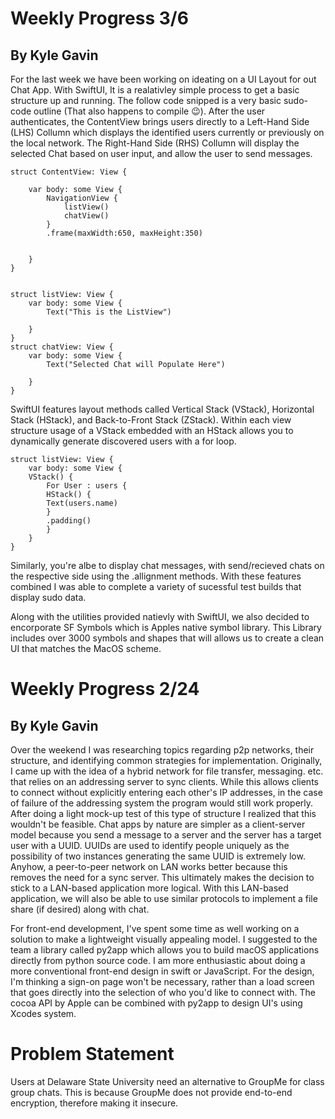 # Weekly Progress 3/6
## By Kyle Gavin 

For the last week we have been working on ideating on a UI Layout for out Chat App. With SwiftUI, It is a realativley simple process to get a basic structure up and running. The follow code snipped is a very basic sudo-code outline (That also happens to compile 😉). After the user authenticates, the ContentView brings users directly to a Left-Hand Side (LHS) Collumn which displays the identified users currently or previously on the local network. The Right-Hand Side (RHS) Collumn will display the selected Chat based on user input, and allow the user to send messages. 
```
struct ContentView: View {
    
    var body: some View {
        NavigationView {
            listView()
            chatView()
        }
        .frame(maxWidth:650, maxHeight:350)
    
        
    }
}


struct listView: View {
    var body: some View {
        Text("This is the ListView")
       
    }
}
struct chatView: View {
    var body: some View {
        Text("Selected Chat will Populate Here")
            
    }
}
```
SwiftUI features layout methods called Vertical Stack (VStack), Horizontal Stack (HStack), and Back-to-Front Stack (ZStack). Within each view structure usage of a VStack embedded with an HStack allows you to dynamically generate discovered users with a for loop.
```
struct listView: View {
    var body: some View {
    VStack() {
        For User : users {
        HStack() {
        Text(users.name)
        }
        .padding()
        }    
    }  
}
```
Similarly, you're albe to display chat messages, with send/recieved chats on the respective side using the .allignment methods. With these features combined I was able to complete a variety of sucessful test builds that display sudo data. 

Along with the utilities provided natievly with SwiftUI, we also decided to encorporate SF Symbols which is Apples native symbol library. This Library includes over 3000 symbols and shapes that will allows us to create a clean UI that matches the MacOS scheme. 


# Weekly Progress 2/24
## By Kyle Gavin 
Over the weekend I was researching topics regarding p2p networks, their structure, and identifying common strategies for implementation. Originally, I came up with the idea of a hybrid network for file transfer, messaging. etc. that relies on an addressing server to sync clients. While this allows clients to connect without explicitly entering each other's IP addresses, in the case of failure of the addressing system the program would still work properly. After doing a light mock-up test of this type of structure I realized that this wouldn't be feasible. Chat apps by nature are simpler as a client-server model because you send a message to a server and the server has a target user with a UUID. UUIDs are used to identify people uniquely as the possibility of two instances generating the same UUID is extremely low. Anyhow, a peer-to-peer network on LAN works better because this removes the need for a sync server. This ultimately makes the decision to stick to a LAN-based application more logical. With this LAN-based application, we will also be able to use similar protocols to implement a file share (if desired) along with chat.

For front-end development, I've spent some time as well working on a solution to make a lightweight visually appealing model. I suggested to the team a library called py2app which allows you to build macOS applications directly from python source code. I am more enthusiastic about doing a more conventional front-end design in swift or JavaScript. For the design, I'm thinking a sign-on page won't be necessary, rather than a load screen that goes directly into the selection of who you'd like to connect with. The cocoa API by Apple can be combined with py2app to design UI's using Xcodes system. 

# Problem Statement 
Users at Delaware State University need an alternative to GroupMe for class group chats. This is because GroupMe does not provide end-to-end encryption, therefore making it insecure.


